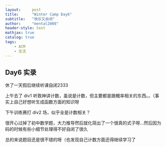 ```yaml
---
layout:     post
title:      "Winter Camp Day6"
subtitle:   "快乐又自闭"
author:     "mental2008"
header-style: text
mathjax: true
catalog: true
tags:
    - ACM
    - 生活
---
```


## Day6 实录

休了一天假后继续听课自闭2333

上午去了 div1 听敦神讲计数，虽说是计数，但主要都是跟概率相关的东西。。（事实上自己好想听生成函数方面的知识呀

下午训练赛打 div2 场，似乎全是计数相关？

很开心过掉了初中数学题，大力推导然后就化简出了一个很真的式子呀...然后因为码的时候有些小细节处理得不好自闭了很久

总的来说题目还是很不错的呀（也发现自己计数方面还得继续学习了